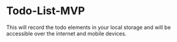 # Todo-List-MVP
This will record the todo elements in your local storage and will be accessible over the internet and mobile devices.
